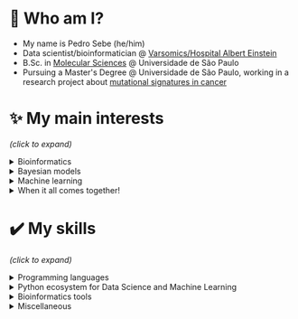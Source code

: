 # 🚀 Who am I?
- My name is Pedro Sebe (he/him)
- Data scientist/bioinformatician @ [Varsomics/Hospital Albert Einstein](https://varsomics.com/)
- B.Sc. in [Molecular Sciences](http://www.cecm.usp.br/) @ Universidade de São Paulo
- Pursuing a Master's Degree @ Universidade de São Paulo, working in a research project about [mutational signatures in cancer](https://github.com/PedroSebe/signature-inference)

# ✨ My main interests
*(click to expand)*
<details><summary>Bioinformatics</summary>
  Bioinformatics is the interdisciplinary area applying methods from Computer Science to solve Biology problems, specially in Molecular Biology. At Hospital Albert Einstein, I use Bioinformatics tools to analyse data from the clinical lab at Hospital Albert Einstein, in the areas of Oncology (detection of fusions in RNAseq, identification of mutational signatures) and Metagenomics/Metatranscriptomics (identification of pathogens).
</details>
<details><summary>Bayesian models</summary>
  I believe bayesian inference has a lot to offer in the data science/machine learning setting. By using posterior (or posterior predictive distributions), we can represent and assess the uncertainty of individual predictions, which can be quite helpful when models are used in high stakes decisions. Lots of problems from traditional stats/ML can be handled by bayesian inference in a more natural, principled manner, including: 
  <ul>
    <li>partial pooling with hierarchical models</li>
    <li>feature selection with sparsifying priors</li>
    <li>nonparametric curve fitting with gaussian processes</li>
    <li>model selection and model stacking
    <li>missing data imputation by marginalization.
  </ul>
  Despite great advances in computational methods such as Hamiltonian Monte Carlo algorithms, an important problem with bayesian methods is compute time/resources. On the other hand, libraries such as <a href="https://github.com/pymc-devs/pymc">PyMC</a> allows us to implement bayesian models in a modularized and even pythonic way, contributing to the wider adoption of the bayesian framework.
</details>
<details><summary>Machine learning</summary>
  I am also an ML enthusiast. Machine learning is already part of our daily lives, and I believe it will only grow in importance in the next years. It also raises new challenges: how to deploy and maintain our models (MLOps and data engineering), how to ensure data quality, how to explain predictions (explainable AI) and how to ensure our models are fair and not biased. The most interesting ML themes to me right now are feature engineering (how can we translate the relevant information in our data in numerical form for our models in an optimal way?), uncertainty evaluation (how can we build models able to answer "I don't know" for instances where a good prediction cannot be ensured?) and active learning.
</details>
<details><summary>When it all comes together!</summary>
  ML and Bayes both can be applied to generate value in Bioinformatics. Look, for example, at the neural network AlphaFold, that provided the best solution so far to the decades old problem of protein structure prediction. I am glad to be able to work in problems like this at work and grad school! At Varsomics, we are developing ML models to find pathogens in metagenomics/metatranscriptomics data (hopefully will be published soon). In my grad studies, I am trying to recover mutational signatures from smaller sequencing data using bayesian inference.
</details>

# ✔️ My skills
*(click to expand)*
<details><summary>Programming languages</summary>
  <ul>
    <li>Proficient in Python and Bash</li>
    <li>Learning R</li>
    <li>Notions of C, JS and PHP</li>
  </ul>
</details>
<details><summary>Python ecosystem for Data Science and Machine Learning</summary>
  <ul>
    <li><b>Data manipulation:</b> Pandas, Numpy</li>
    <li><b>Data visualization:</b> Matplotlib, Seaborn, basic Plotly</li>
    <li><b>Machine Learning:</b> Scikit-learn, Tensorflow, Jax</li>
    <li>Jupyter Notebook/Jupyter Lab, PyMC</li>
  </ul>
</details>
<details><summary>Bioinformatics tools</summary>
  <ul>
    <li>NGS quality control and filtering with AfterQC and FastQC</li>
    <li>De novo assembly with SPAdes</li>
    <li>Variant calling with GATK tools and Freebayes</li>
    <li>Variant annotation with snpEff and Annovar</li>
    <li>Taxonomic classification with Kraken</li>
    <li>Genetic analysis with Plink</li>
    <li>Genomic data manipulation with samtools and bedtools</li>
  </ul>
</details>
<details><summary>Miscellaneous</summary>
  <ul>
    <li>Version control with <b>Git</b>.</li>
    <li>Basic relational database queries with <b>SQL</b></li>
    <li>Basic queries to graph databases with <b>Neo4j</b></li>
    <li>Learning <b>Tidyverse</b> tools for data analysis in R</li>
  </ul>
</details>

<!--
## 💡 What I want to learn next

**PedroSebe/PedroSebe** is a ✨ _special_ ✨ repository because its `README.md` (this file) appears on your GitHub profile.

Here are some ideas to get you started:

- 🔭 I’m currently working on ...
- 🌱 I’m currently learning ...
- 👯 I’m looking to collaborate on ...
- 🤔 I’m looking for help with ...
- 💬 Ask me about ...
- 📫 How to reach me: ...
- 😄 Pronouns: ...
- ⚡ Fun fact: ...
-->
